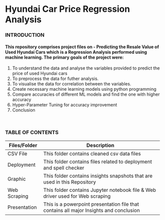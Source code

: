 # Hyundai Car Price Regression Analysis

### **INTRODUCTION**

####  This repository comprises project files on - Predicting the Resale Value of Used Hyundai Cars which is a Regression Analysis performed using machine learning. The primary goals of the project were:

1. To understand the data and analyse the variables provided to predict the price of used Hyundai cars
2. To preprocess the data for futher analysis.
3. To visualise the data for correlation between the variables.
4. Create necessary machine learning models using python programming
5. Compare accuracies of different ML models and find the one with higher accuracy
6. Hyper-Parameter Tuning for accuracy improvement
7. Conclusion


<br />

### **TABLE OF CONTENTS**

| Files/Folder | Description |
| -----------  | ----------- |
| CSV File  | This folder contains cleaned csv data files           |
| Deployment    | This folder contains files related to deployment and spell checker      |
| Graphic | This folder contains insights snapshots that are used in this Repository     |
| Web Scraping | This folder contains Jupyter notebook file & Web driver used for Web scraping   |
| Presentation | This is a powerpoint presentation file that contains all major Insights and conclusion |
